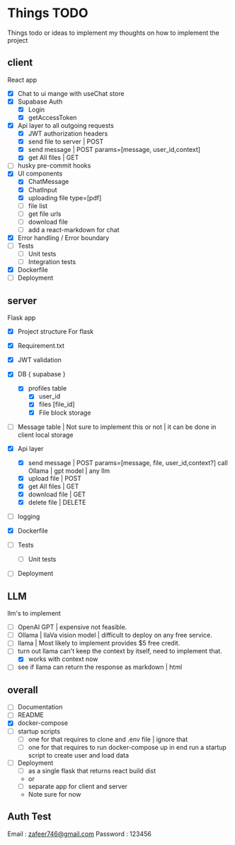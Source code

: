 # Things TODO

Things todo or ideas to implement
my thoughts on how to implement the project

## client

React app

- [x] Chat to ui mange with useChat store
- [x] Supabase Auth
  - [x] Login
  - [x] getAccessToken
- [x] Api layer to all outgoing requests
  - [x] JWT authorization headers
  - [x] send file to server | POST
  - [x] send message | POST params=[message, user_id,context]
  - [x] get All files | GET
- [ ] husky pre-commit hooks
- [x] UI components
  - [x] ChatMessage
  - [x] ChatInput
  - [x] uploading file type=[pdf]
  - [ ] file list
  - [ ] get file urls
  - [ ] download file
  - [ ] add a react-markdown for chat
- [x] Error handling / Error boundary
- [ ] Tests
  - [ ] Unit tests
  - [ ] Integration tests
- [x] Dockerfile
- [ ] Deployment

## server

Flask app

- [x] Project structure For flask
- [x] Requirement.txt
- [x] JWT validation
- [x] DB { supabase }
  - [x] profiles table
    - [x] user_id
    - [x] files [file_id]
    - [x] File block storage
- [ ] Message table | Not sure to implement this or not | it can be done in client local storage

- [x] Api layer
  - [x] send message | POST params=[message, file, user_id,context?] call Ollama | gpt model | any llm
  - [x] upload file | POST
  - [x] get All files | GET
  - [x] download file | GET
  - [x] delete file | DELETE
- [ ] logging
- [x] Dockerfile
- [ ] Tests
  - [ ] Unit tests
- [ ] Deployment

## LLM

llm's to implement

- [ ] OpenAI GPT | expensive not feasible.
- [ ] Ollama | llaVa vision model | difficult to deploy on any free service.
- [ ] llama | Most likely to implement provides $5 free credit.
- [ ] turn out llama can't keep the context by itself, need to implement that.
  - [x] works with context now
- [ ] see if llama can return the response as markdown | html

## overall

- [ ] Documentation
- [ ] README
- [x] docker-compose
- [ ] startup scripts
  - [ ] one for that requires to clone and .env file | ignore that
  - [ ] one for that requires to run docker-compose up in end run a startup script to create user and load data
- [ ] Deployment
  - [ ] as a single flask that returns react build dist
  - or
  - [ ] separate app for client and server
  - Note sure for now

## Auth Test

Email : <zafeer746@gmail.com>
Password : 123456
